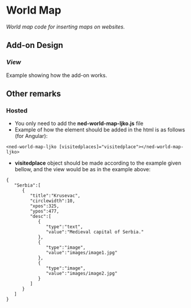 # World Map

*World map code for inserting maps on websites.*


## Add-on Design

### *View*

Example showing how the add-on works.

## Other remarks

### Hosted

- You only need to add the **ned-world-map-ljko.js** file
- Example of how the element should be added in the html is as follows (for Angular):
```
<ned-world-map-ljko [visitedplaces]="visitedplace"></ned-world-map-ljko>
```
- **visitedplace** object should be made according to the example given bellow, and the view would be as in the example above:
```
{
   "Serbia":[
      {
         "title":"Krusevac",
         "circlewidth":10,
         "xpos":325,
         "ypos":477,
         "desc":[
            {
               "type":"text",
               "value":"Medieval capital of Serbia."
            },
            {
               "type":"image",
               "value":"images/image1.jpg"
            },
            {
               "type":"image",
               "value":"images/image2.jpg"
            }
         ]
      }
   ]
}
```

